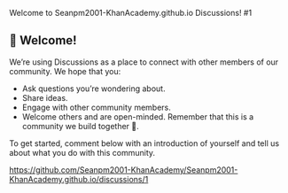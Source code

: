 Welcome to Seanpm2001-KhanAcademy.github.io Discussions! #1 

<!--
    ✏️ Optional: Customize the content below to let your community know what you intend to use Discussions for.
-->
## 👋 Welcome!
  We’re using Discussions as a place to connect with other members of our community. We hope that you:
  * Ask questions you’re wondering about.
  * Share ideas.
  * Engage with other community members.
  * Welcome others and are open-minded. Remember that this is a community we
  build together 💪.

  To get started, comment below with an introduction of yourself and tell us about what you do with this community.

<!--
  For the maintainers, here are some tips 💡 for getting started with Discussions. We'll leave these in Markdown comments for now, but feel free to take out the comments for all maintainers to see.

  📢 **Announce to your community** that Discussions is available! Go ahead and send that tweet, post, or link it from the website to drive traffic here.

  🔗 If you use issue templates, **link any relevant issue templates** such as questions and community conversations to Discussions. Declutter your issues by driving community content to where they belong in Discussions. If you need help, here's a [link to the documentation](https://docs.github.com/en/github/building-a-strong-community/configuring-issue-templates-for-your-repository#configuring-the-template-chooser).

  ➡️ You can **convert issues to discussions** either individually or bulk by labels. Looking at you, issues labeled “question” or “discussion”.
-->

https://github.com/Seanpm2001-KhanAcademy/Seanpm2001-KhanAcademy.github.io/discussions/1
